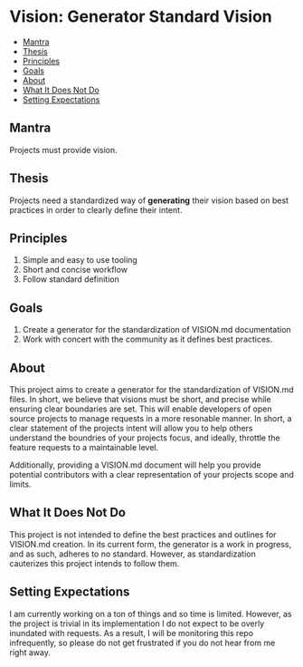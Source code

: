 # Vision: Generator Standard Vision

- [Mantra](#mantra)
- [Thesis](#thesis)
- [Principles](#principles)
- [Goals](#goals)
- [About](#about)
- [What It Does Not Do](#what-it-does-not-do)
- [Setting Expectations](#setting-expectations)

## Mantra
Projects must provide vision.

## Thesis
Projects need a standardized way of **generating** their vision based on best practices in order to clearly define their intent.

## Principles
1. Simple and easy to use tooling
2. Short and concise workflow
3. Follow standard definition

## Goals
1. Create a generator for the standardization of VISION.md documentation
2. Work with concert with the community as it defines best practices.

## About
This project aims to create a generator for the standardization of VISION.md files. In short, we believe that visions must be short, and precise while ensuring clear boundaries are set. This will enable developers of open source projects to manage requests in a more resonable manner. In short, a clear statement of the projects intent will allow you to help others understand the boundries of your projects focus, and ideally, throttle the feature requests to a maintainable level.

Additionally, providing a VISION.md document will help you provide potential contributors with a clear representation of your projects scope and limits.

## What It Does Not Do
This project is not intended to define the best practices and outlines for VISION.md creation. In its current form, the generator is a work in progress, and as such, adheres to no standard. However, as standardization cauterizes this project intends to follow them.

## Setting Expectations
I am currently working on a ton of things and so time is limited. However, as the project is trivial in its implementation I do not expect to be overly inundated with requests. As a result, I will be monitoring this repo infrequently, so please do not get frustrated if you do not hear from me right away.

